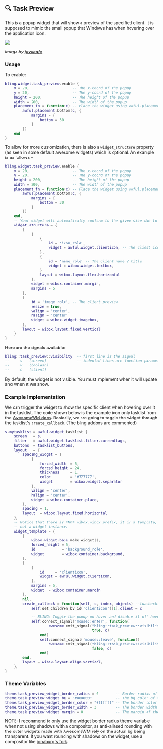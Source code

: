 ## 🔍 Task Preview <!-- {docsify-ignore} -->

This is a popup widget that will show a preview of the specified client. It is supposed to mimic the small popup that Windows has when hovering over the application icon.

![](https://user-images.githubusercontent.com/33443763/124705653-d7b98b80-deaa-11eb-8091-42bbe62365be.png)

*image by [javacafe](https://github.com/JavaCafe01)*

### Usage

To enable:

```lua
bling.widget.task_preview.enable {
    x = 20,                    -- The x-coord of the popup
    y = 20,                    -- The y-coord of the popup
    height = 200,              -- The height of the popup
    width = 200,               -- The width of the popup
    placement_fn = function(c) -- Place the widget using awful.placement (this overrides x & y)
        awful.placement.bottom(c, {
            margins = {
                bottom = 30
            }
        })
    end
}
```

To allow for more customization, there is also a `widget_structure` property (as seen in some default awesome widgets) which is optional. An example is as follows -
```lua
bling.widget.task_preview.enable {
    x = 20,                    -- The x-coord of the popup
    y = 20,                    -- The y-coord of the popup
    height = 200,              -- The height of the popup
    width = 200,               -- The width of the popup
    placement_fn = function(c) -- Place the widget using awful.placement (this overrides x & y)
        awful.placement.bottom(c, {
            margins = {
                bottom = 30
            }
        })
    end,
    -- Your widget will automatically conform to the given size due to a constraint container.
    widget_structure = {
        {
            {
                {
                    id = 'icon_role',
                    widget = awful.widget.clienticon, -- The client icon
                },
                {
                    id = 'name_role' -- The client name / title
                    widget = wibox.widget.textbox,
                }
                layout = wibox.layout.flex.horizontal
            },
            widget = wibox.container.margin,
            margins = 5
        },
        {
            id = 'image_role', -- The client preview
            resize = true,
            valign = 'center',
            halign = 'center'
            widget = wibox.widget.imagebox,
        },
        layout = wibox.layout.fixed.vertical
    }
}
```

Here are the signals available:

```lua
bling::task_preview::visibility  -- first line is the signal
--     s   (screen)              -- indented lines are function parameters
--     v   (boolean)
--     c   (client)
```

By default, the widget is not visible. You must implement when it will update and when it will show.

### Example Implementation

We can trigger the widget to show the specific client when hovering over it in the tasklist. The code shown below is the example icon only tasklist from the [AwesomeWM docs](https://awesomewm.org/doc/api/classes/awful.widget.tasklist.html). Basically, we are going to toggle the widget through the tasklist's `create_callback`. (The bling addons are commented)
```lua
s.mytasklist = awful.widget.tasklist {
    screen   = s,
    filter   = awful.widget.tasklist.filter.currenttags,
    buttons  = tasklist_buttons,
    layout   = {
        spacing_widget = {
            {
                forced_width  = 5,
                forced_height = 24,
                thickness     = 1,
                color         = '#777777',
                widget        = wibox.widget.separator
            },
            valign = 'center',
            halign = 'center',
            widget = wibox.container.place,
        },
        spacing = 1,
        layout  = wibox.layout.fixed.horizontal
    },
    -- Notice that there is *NO* wibox.wibox prefix, it is a template,
    -- not a widget instance.
    widget_template = {
        {
            wibox.widget.base.make_widget(),
            forced_height = 5,
            id            = 'background_role',
            widget        = wibox.container.background,
        },
        {
            {
                id     = 'clienticon',
                widget = awful.widget.clienticon,
            },
            margins = 5,
            widget  = wibox.container.margin
        },
        nil,
        create_callback = function(self, c, index, objects) --luacheck: no unused args
            self:get_children_by_id('clienticon')[1].client = c

            -- BLING: Toggle the popup on hover and disable it off hover
            self:connect_signal('mouse::enter', function()
                    awesome.emit_signal("bling::task_preview::visibility", s,
                                        true, c)
                end)
                self:connect_signal('mouse::leave', function()
                    awesome.emit_signal("bling::task_preview::visibility", s,
                                        false, c)
                end)
        end,
        layout = wibox.layout.align.vertical,
    },
}
```

### Theme Variables
```lua
theme.task_preview_widget_border_radius = 0        -- Border radius of the widget (With AA)
theme.task_preview_widget_bg = "#000000"           -- The bg color of the widget
theme.task_preview_widget_border_color = "#ffffff" -- The border color of the widget
theme.task_preview_widget_border_width = 3         -- The border width of the widget
theme.task_preview_widget_margin = 0               -- The margin of the widget
```

NOTE: I recommend to only use the widget border radius theme variable when not using shadows with a compositor, as anti-aliased rounding with the outer widgets made with AwesomeWM rely on the actual bg being transparent. If you want rounding with shadows on the widget, use a compositor like [jonaburg's fork](https://github.com/jonaburg/picom).
